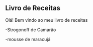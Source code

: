 ## Livro de Receitas

Olá! Bem vindo ao meu livro de receitas

-Strogonoff de Camarão

-mousse de maracujá
